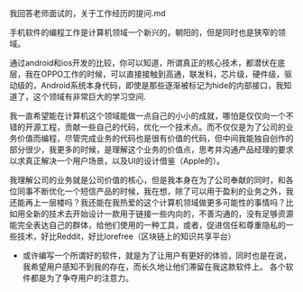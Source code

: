 我回答老师面试的，关于工作经历的提问.md

手机软件的编程工作是计算机领域一个新兴的，朝阳的，但是同时也是狭窄的领域。

通过android和ios开发的比较，你可以知道，所谓真正的核心技术，都潜伏在底层，我在OPPO工作的时候，可以直接接触到高通，联发科，芯片级，硬件级，驱动级的，Android系统本身代码，即使是那些逐渐被标记为hide的内部接口，我知道了，这个领域有非常巨大的学习空间.


我一直希望能在计算机这个领域能做一点自己的小小的成就，哪怕是仅仅向一个不错的开源工程，贡献一些自己的代码，优化一个技术点。而不仅仅是为了公司的业务价值而编程，尽管完成业务的代码也是很有价值的代码，但中间我能独自创作的部分很少，我更多的时候，是理解这个业务的价值点，思考并沟通产品经理的要求以求真正解决一个用户场景，以及UI的设计借鉴（Apple的）。

我理解公司的业务就是公司价值的核心，但是我本身在为了公司奉献的同时，和各位同事不断优化一个短信产品的时候，我在想，除了可以用于盈利的业务之外，我还能再上一层楼吗？我还能在我热爱的这个计算机领域做更多可能性的事情吗？比如用全新的技术去开始设计一款用于链接一些内向的，不善沟通的，没有足够资源能完全表达自己的群体，给他们使用的一种工具，或者，促进信任和尊重隐私的一些技术，好比Reddit，好比lorefree（区块链上的知识共享平台）

- 或许编写一个所谓好的软件，就是为了让用户有更好的体验，同时也是在说，我希望用户感知不到我的存在，而长久地让他们滞留在我这款软件上。 各个软件都是为了争夺用户的注意力。